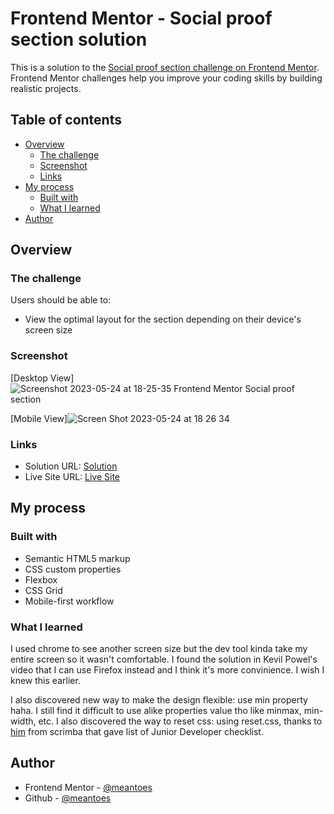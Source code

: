 # Frontend Mentor - Social proof section solution

This is a solution to the [Social proof section challenge on Frontend Mentor](https://www.frontendmentor.io/challenges/social-proof-section-6e0qTv_bA). Frontend Mentor challenges help you improve your coding skills by building realistic projects. 

## Table of contents

- [Overview](#overview)
  - [The challenge](#the-challenge)
  - [Screenshot](#screenshot)
  - [Links](#links)
- [My process](#my-process)
  - [Built with](#built-with)
  - [What I learned](#what-i-learned)
- [Author](#author)

## Overview

### The challenge

Users should be able to:

- View the optimal layout for the section depending on their device's screen size

### Screenshot

[Desktop View]![Screenshot 2023-05-24 at 18-25-35 Frontend Mentor Social proof section](https://github.com/meantoes/Social-Proof-Section/assets/113872381/fbe572b8-2bec-4f16-85f2-2fcbc8f9e20c)

[Mobile View]![Screen Shot 2023-05-24 at 18 26 34](https://github.com/meantoes/Social-Proof-Section/assets/113872381/cc32e4ba-9d0e-4b8e-959c-93f61d5046bb)

### Links

- Solution URL: [Solution](https://github.com/meantoes/Social-Proof-Section)
- Live Site URL: [Live Site](https://meantoes.github.io/Social-Proof-Section/)

## My process

### Built with

- Semantic HTML5 markup
- CSS custom properties
- Flexbox
- CSS Grid
- Mobile-first workflow

### What I learned

I used chrome to see another screen size but the dev tool kinda take my entire screen so it wasn't comfortable. I found the solution in Kevil Powel's video that I can use Firefox instead and I think it's more convinience. I wish I knew this earlier.

I also discovered new way to make the design flexible: use min property haha. I still find it difficult to use alike properties value tho like minmax, min-width, etc.
I also discovered the way to reset css: using reset.css, thanks to [him](https://youtu.be/p1zJExpDvxs) from scrimba that gave list of Junior Developer checklist.

## Author

- Frontend Mentor - [@meantoes](https://www.frontendmentor.io/profile/meantoes)
- Github - [@meantoes](https://github.com/meantoes)

